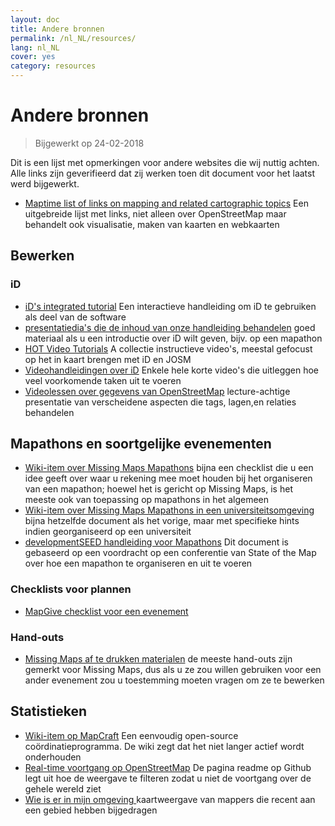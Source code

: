 ```yaml
---
layout: doc
title: Andere bronnen
permalink: /nl_NL/resources/
lang: nl_NL
cover: yes
category: resources
---
```


# Andere bronnen

> Bijgewerkt op 24-02-2018

Dit is een lijst met opmerkingen voor andere websites die wij nuttig achten. Alle links zijn geverifieerd dat zij werken toen dit document voor het laatst werd bijgewerkt.

  * [Maptime list of links on mapping and related cartographic topics](http://maptime.io/lessons-resources/) Een uitgebreide lijst met links, niet alleen over OpenStreetMap maar behandelt ook visualisatie, maken van kaarten en webkaarten


## Bewerken

### iD

  * [iD's integrated tutorial](http://www.openstreetmap.org/edit?editor=id#walkthrough=true) Een interactieve handleiding om iD te gebruiken als deel van de software
  * [presentatiedia's die de inhoud van onze handleiding behandelen](/files/iD-editor-training.pptx) goed materiaal als u een introductie over iD wilt geven, bijv. op een mapathon
  * [HOT Video Tutorials](https://www.youtube.com/playlist?list=PLb9506_-6FMHULD9iDUAh-4qpxKdVspnD) A collectie instructieve video's, meestal gefocust op het in kaart brengen met iD en JOSM
  * [Videohandleidingen over iD](https://www.sjtdelfs.de/wordpress/?page_id=84) Enkele hele korte video's die uitleggen hoe veel voorkomende taken uit te voeren
  * [Videolessen over gegevens van OpenStreetMap](https://www.youtube.com/playlist?list=PLqC3rFN6pDezPK0NifkGCSMop3vcXQEEU) lecture-achtige presentatie van verscheidene aspecten die tags, lagen,en relaties behandelen

## Mapathons en soortgelijke evenementen

  * [Wiki-item over Missing Maps Mapathons](http://wiki.openstreetmap.org/wiki/Missing_Maps_mapathons) bijna een checklist die u een idee geeft over waar u rekening mee moet houden bij het organiseren van een mapathon; hoewel het is gericht op Missing Maps, is het meeste ook van toepassing op mapathons in het algemeen
  * [Wiki-item over Missing Maps Mapathons in een universiteitsomgeving](http://wiki.openstreetmap.org/wiki/Missing_Maps_mapathons:_for_students_and_universities) bijna hetzelfde document als het vorige, maar met specifieke hints indien georganiseerd op een universiteit
  * [developmentSEED handleiding voor Mapathons](https://developmentseed.org/blog/2015/06/07/organizing-mapathons/) Dit document is gebaseerd op een voordracht op een conferentie van State of the Map over hoe een mapathon te organiseren en uit te voeren

### Checklists voor plannen

  * [MapGive checklist voor een evenement](https://mapgive.state.gov/box/#resources&event-checklist)

### Hand-outs 

  * [Missing Maps af te drukken materialen](https://drive.google.com/drive/folders/0BwOZ7Miy-DQdZFBGYXJ2QWljLWM) de meeste hand-outs zijn gemerkt voor Missing Maps, dus als u ze zou willen gebruiken voor een ander evenement zou u toestemming moeten vragen om ze te bewerken

## Statistieken

  * [Wiki-item op MapCraft](https://wiki.openstreetmap.org/wiki/MapCraft) Een eenvoudig open-source coördinatieprogramma. De wiki zegt dat het niet langer actief wordt onderhouden
  * [Real-time voortgang op OpenStreetMap](https://github.com/osmlab/show-me-the-way) De pagina readme op Github legt uit hoe de weergave te filteren zodat u niet de voortgang over de gehele wereld ziet
  * [Wie is er in mijn omgeving ](http://resultmaps.neis-one.org/oooc) kaartweergave van mappers die recent aan een gebied hebben bijgedragen
